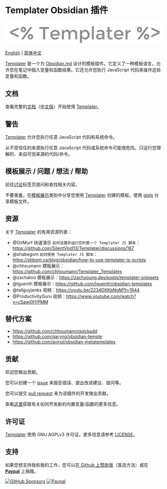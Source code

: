 # Templater Obsidian 插件

![templater_logo](./imgs/templater_logo.svg)

[English](README.md) | [简体中文](README_zh.md)

[Templater](https://github.com/SilentVoid13/Templater) 是一个为 [Obsidian.md](https://obsidian.md/) 设计的模板插件。它定义了一种模板语言，允许您在笔记中插入变量和函数结果。它还允许您执行 JavaScript 代码来操作这些变量和函数。

## 文档

查看完整的[文档](https://silentvoid13.github.io/Templater/)（[中文版](https://templater.sskao.cn)）开始使用 [Templater](https://github.com/SilentVoid13/Templater)。

## 警告

[Templater](https://github.com/SilentVoid13/Templater) 允许您执行任意 JavaScript 代码和系统命令。

从不受信任的来源执行任意 JavaScript 代码或系统命令可能很危险。只运行您理解的、来自可信来源的代码/命令。

## 模板展示 / 问题 / 想法 / 帮助

前往[讨论](https://github.com/SilentVoid13/Templater/discussions)标签页提问和查找相关内容。

不要害羞，在[模板展示](https://github.com/SilentVoid13/Templater/discussions/categories/templates-showcase)类别中分享您使用 [Templater](https://github.com/SilentVoid13/Templater) 创建的模板。使用 [gists](https://gist.github.com/) 分享模板文件。

## 资源

关于 [Templater](https://github.com/SilentVoid13/Templater) 的有用资源列表：

- @GitMurf 快速演示 `如何设置并运行您的第一个 Templater JS 脚本`：https://github.com/SilentVoid13/Templater/discussions/187
- @shabegom `如何使用 Templater JS 脚本`：https://shbgm.ca/blog/obsidian/how-to-use-templater-js-scripts
- @chhoumann 模板展示：https://github.com/chhoumann/Templater_Templates
- @zachatoo 模板展示：https://zachyoung.dev/posts/templater-snippets
- @lguenth 模板展示：https://github.com/lguenth/obsidian-templates
- @tallguyjenks 视频：https://youtu.be/2234DXKbNgM?t=1944
- @ProductivityGuru 视频：https://www.youtube.com/watch?v=cSawi0tYPMM

## 替代方案

- https://github.com/chhoumann/quickadd
- https://github.com/garyng/obsidian-temple
- https://github.com/avirut/obsidian-metatemplates

## 贡献

欢迎您做出贡献。

您可以创建一个 [issue](https://github.com/SilentVoid13/Templater/issues) 来报告错误、提出改进建议、提问等。

您可以提交 [pull request](https://github.com/SilentVoid13/Templater/pulls) 来为该插件的开发做出贡献。

查看[这里](https://silentvoid13.github.io/Templater/internal-functions/contribute.html)获取有关如何开发新的内置变量/函数的更多信息。

## 许可证

[Templater](https://github.com/SilentVoid13/Templater) 使用 GNU AGPLv3 许可证。更多信息请参考 [LICENSE](https://github.com/SilentVoid13/Templater/blob/master/LICENSE.TXT)。

## 支持

如果您想支持我和我的工作，您可以[在 Github 上赞助我](https://github.com/sponsors/SilentVoid13)（首选方法）或在 [**Paypal**](https://www.paypal.com/donate?hosted_button_id=U2SRGAFYXT32Q) 上捐赠。

[![GitHub Sponsors](https://img.shields.io/github/sponsors/silentvoid13?label=Sponsor&logo=GitHub%20Sponsors&style=for-the-badge)](https://github.com/sponsors/silentvoid13)
[![Paypal](https://img.shields.io/badge/paypal-silentvoid13-yellow?style=social&logo=paypal)](https://www.paypal.com/donate?hosted_button_id=U2SRGAFYXT32Q)